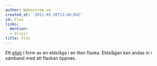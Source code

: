 ```yaml
---
author: Wahnstrom.se
created_at: '2011-03-30T13:40:04Z'
id: Flox
links:
  mention:
  - elixir
title: Flox
---
```


Ett [elixir] i form av en eldslåga i en liten flaska. Eldslågan kan andas in i samband med att
flaskan öppnas.

  [elixir]: elixir